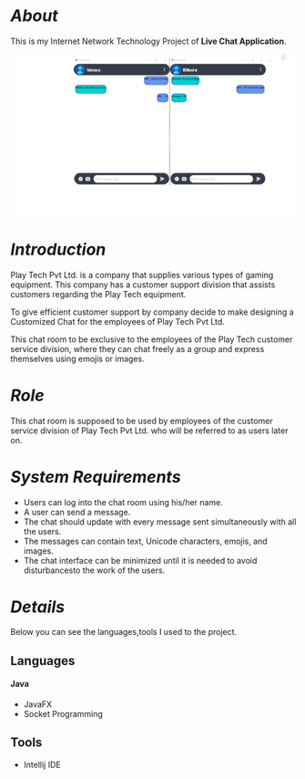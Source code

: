 # *About*
This is my Internet Network Technology Project of **Live Chat Application**.

![Image of Book](src/assets/image/Screenshot_2022-09-06_125858-removebg-preview.png)

# *Introduction*
Play Tech Pvt Ltd. is a company that supplies various types of gaming equipment. This company has a customer support division that assists customers regarding the Play Tech equipment.

To give efficient customer support by company decide to make  designing a Customized Chat for the employees of Play Tech Pvt Ltd.

This chat room to be exclusive to the employees of the Play Tech customer service division, where they can chat freely as a group and express themselves using emojis or images.

# *Role*
This chat room is supposed to be used by employees of the customer service division of Play Tech Pvt Ltd. who will be referred to as users later on.

# *System Requirements*
* Users can log into the chat room using his/her name.
* A user can send a message.
* The chat should update with every message sent simultaneously with all the users.
* The messages can contain text, Unicode characters, emojis, and images.
* The chat interface can be minimized until it is needed to avoid disturbancesto the work of the 
  users.

# *Details*

Below you can see the languages,tools I used to the project.

## Languages

#### Java 
* JavaFX 
* Socket Programming 

## Tools
* Intellij IDE

